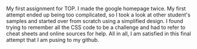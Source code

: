 My first assignment for TOP. I made the google homepage twice. My first attempt ended up being too complicated, so I took a look at other student's samples and started over from scratch using a simplified design. I found trying to remember all the CSS code to be a challenge and had to refer to cheat sheets and online sources for help. All in all, I am satisfied in this final attempt that I am pusing to my github. 
